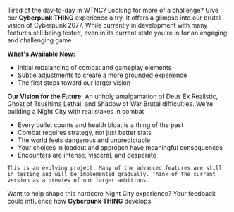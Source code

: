 Tired of the day-to-day in WTNC? Looking for more of a challenge? Give our **Cyberpunk THING** experience a try. It offers a glimpse into our brutal vision of Cyberpunk 2077. While currently in development with many features still being tested, even in its current state you're in for an engaging and challenging game. 

**What's Available Now:**
- Initial rebalancing of combat and gameplay elements
- Subtle adjustments to create a more grounded experience
- The first steps toward our larger vision

**Our Vision for the Future:**
An unholy amalgamation of Deus Ex Realistic, Ghost of Tsushima Lethal, and Shadow of War Brutal difficulties. We're building a Night City with real stakes in combat
- Every bullet counts and health bloat is a thing of the past
- Combat requires strategy, not just better stats
- The world feels dangerous and unpredictable
- Your choices in loadout and approach have meaningful consequences
- Encounters are intense, visceral, and desperate

```This is an evolving project. Many of the advanced features are still in testing and will be implemented gradually. Think of the current version as a preview of our larger ambitions.```

Want to help shape this hardcore Night City experience? Your feedback could influence how **Cyberpunk THING** develops.

